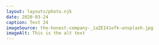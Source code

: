 ```yaml
---
layout: layouts/photo.njk
date: 2020-03-24
caption: Test 24
imageSource: the-honest-company-_1aZEI41ofk-unsplash.jpg
imageAlt: This is the alt text
---
```

